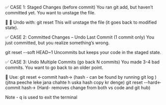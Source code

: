 ✅ CASE 1: Staged Changes (before commit)
You ran git add, but haven’t committed yet. You want to unstage the file.

🔹 🔄 Undo with: git reset <file>
 This will unstage the file (it goes back to modified state).

✅ CASE 2: Committed Changes – Undo Last Commit (1 commit only)
You just committed, but you realize something’s wrong.

git reset --soft HEAD~1
Uncommits but keeps your code in the staged state.

✅ CASE 3: Undo Multiple Commits (go back N commits)
You made 3-4 bad commits. You want to go back to an older point.

🔹 Use: git reset <-commit hash-> (hash - can be found by running git log ) (jitna peeche leke jana chahte h uska hash copy kr denge)
git reset --hard<-commit hash-> (Hard- removes change from both vs code and git hub)

Note - q is used to exit the terminal
